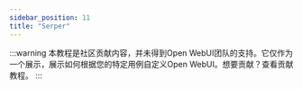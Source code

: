 ```yaml
---
sidebar_position: 11
title: "Serper"
---
```


:::warning
本教程是社区贡献内容，并未得到Open WebUI团队的支持。它仅作为一个展示，展示如何根据您的特定用例自定义Open WebUI。想要贡献？查看贡献教程。
:::
